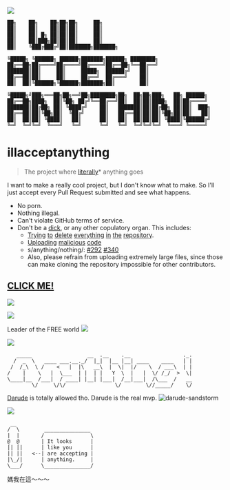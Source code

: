 ![](https://img.shields.io/badge/build-passing-brightgreen.svg)

    ██╗    ██╗    ██╗██╗██╗     ██╗
    ██║    ██║    ██║██║██║     ██║
    ██║    ██║ █╗ ██║██║██║     ██║
    ██║    ██║███╗██║██║██║     ██║
    ██║    ╚███╔███╔╝██║███████╗███████╗
    
    ╚█████╗ ╚██████╗ ██████╗███████╗██████╗ ████████╗
    ██╔══██╗██╔════╝██╔════╝██╔════╝██╔══██╗╚══██╔══╝
    ███████║██║     ██║     █████╗  ██████╔╝   ██║
    ██╔══██║██║     ██║     ██╔══╝  ██╔═══╝    ██║
    ██║  ██║╚██████╗╚██████╗███████╗██║        ██║
    
    ╚█████╗╝███╗═══██╗██╗══╝██╗████████╗██╗  ██╗██╗███╗   ██╗ ██████╗
    ██╔══██╗████╗  ██║╚██╗ ██╔╝╚══██╔══╝██║  ██║██║████╗  ██║██╔════╝
    ███████║██╔██╗ ██║ ╚████╔╝    ██║   ███████║██║██╔██╗ ██║██║  ███╗
    ██╔══██║██║╚██╗██║  ╚██╔╝     ██║   ██╔══██║██║██║╚██╗██║██║   ██║
    ██║  ██║██║ ╚████║   ██║      ██║   ██║  ██║██║██║ ╚████║╚██████╔╝
    ╚═╝  ╚═╝╚═╝  ╚═══╝   ╚═╝      ╚═╝   ╚═╝  ╚═╝╚═╝╚═╝  ╚═══╝ ╚═════╝

# illacceptanything

> The project where [literally](https://xkcd.com/725/)* anything goes

I want to make a really cool project, but I don't know what to make. So I'll just accept
every Pull Request submitted and see what happens.

 * No porn.
 * Nothing illegal.
 * Can't violate GitHub terms of service.
 * Don't be a [dick](https://github.com/uberspot/illacceptanything/blob/master/dickbutt.dickbutt), or any other copulatory organ. This includes:
    - [Trying](https://github.com/illacceptanything/illacceptanything/pull/463) [to](https://github.com/illacceptanything/illacceptanything/pull/498) [delete](https://github.com/illacceptanything/illacceptanything/pull/545) [everything](https://github.com/illacceptanything/illacceptanything/pull/308) [in](https://github.com/illacceptanything/illacceptanything/pull/259) [the](https://github.com/illacceptanything/illacceptanything/pull/131) [repository](https://github.com/illacceptanything/illacceptanything/pull/396).
    - [Uploading](https://github.com/illacceptanything/illacceptanything/pull/423) [malicious](https://github.com/illacceptanything/illacceptanything/pull/404) [code](https://github.com/illacceptanything/illacceptanything/pull/492)
    - s/anything/nothing/: [#292](https://github.com/illacceptanything/illacceptanything/pull/292) [#340](https://github.com/illacceptanything/illacceptanything/pull/340)
    - Also, please refrain from uploading extremely large files, since those can make cloning the repository impossible for other contributors.

## [CLICK ME!](https://andrewsun.com/etc/special/m.html)

![](http://apistoletov.ru/wp-content/uploads/2012/12/cropped-head.png)

![](https://i.imgur.com/ehUtz.gif)

Leader of the FREE world
![](http://cdn.makeagif.com/media/4-08-2015/tAagTa.gif)

![](http://i.imgur.com/F2zh7G4.gif)

```
   _____                  __  .__    .__                 ._.
  /  _  \   ____ ___.__._/  |_|  |__ |__| ____    ____   | |
 /  /_\  \ /    <   |  |\   __\  |  \|  |/    \  / ___\  | |
/    |    \   |  \___  | |  | |   Y  \  |   |  \/ /_/  >  \|
\____|__  /___|  / ____| |__| |___|  /__|___|  /\___  /   __
        \/     \/\/                \/        \//_____/    \/
```

[Darude](http://www.reddit.com/r/Music/comments/31v7n0/i_am_darude_ama/) is totally allowed tho. Darude is the real mvp.
![darude-sandstorm](https://github.com/mrkrstphr/illacceptanything/blob/master/darude-sandstorm.gif.mp4.mov.wmv.png.jpeg)

![](https://38.media.tumblr.com/tumblr_mchf7fdrhd1r7swjzo1_250.gif)

```
 __                 
/  \        _______________ 
|  |       /               \
@  @       | It looks      |
|| ||      | like you      |
|| ||   <--| are accepting |
|\_/|      | anything.     |
\___/      \_______________/
```

媽我在這～～～ 
